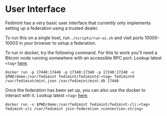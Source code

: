 # User Interface

Fedimint has a very basic user interface that currently only implements setting up a federation using a trusted dealer.

To run this on a single host, run `./scripts/run-ui.sh` and visit ports 10000-10003 in your browser to setup a federation.

To run in docker, try the following command. For this to work you'll need a Bitcoin node running somewhere with an accessible RPC port. Lookup latest `<tag>` [here](https://hub.docker.com/repository/docker/fedimint/fedimintd/tags?page=1&ordering=last_updated).

```
docker run -p 17440:17440 -p 17340:17340 -p 17240:17240 -v $PWD/demo:/var/fedimint fedimint/fedimintd:<tag> fedimintd /var/fedimint/mint.json /var/fedimint/mint.db 17440
```

Once the federation has been set up, you can also use the docker to interact with it. Lookup latest `<tag>` [here](https://hub.docker.com/repository/docker/fedimint/fedimint-cli).

```
docker run -v $PWD/demo:/var/fedimint fedimint/fedimint-cli:<tag> fedimint-cli /var/fedimint join-federation <connection-string>
```
